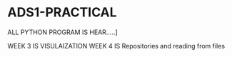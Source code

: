# ADS1-PRACTICAL

ALL PYTHON PROGRAM IS HEAR.....]

WEEK 3 IS VISULAIZATION
WEEK 4 IS  Repositories and reading from files
